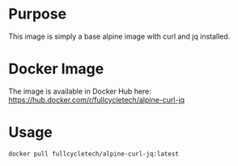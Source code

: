 # Purpose

This image is simply a base alpine image with curl and jq installed.

# Docker Image

The image is available in Docker Hub here: https://hub.docker.com/r/fullcycletech/alpine-curl-jq

# Usage

```shell
docker pull fullcycletech/alpine-curl-jq:latest
```
